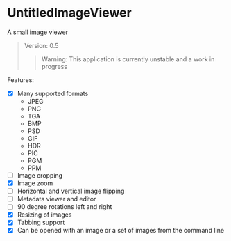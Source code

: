 # UntitledImageViewer
A small image viewer

> Version: 0.5
>
>> Warning: This application is currently unstable and a work in progress

Features:
- [x] Many supported formats
    - JPEG
    - PNG
    - TGA
    - BMP
    - PSD
    - GIF
    - HDR
    - PIC
    - PGM
    - PPM
- [ ] Image cropping
- [x] Image zoom
- [ ] Horizontal and vertical image flipping
- [ ] Metadata viewer and editor
- [ ] 90 degree rotations left and right
- [x] Resizing of images
- [x] Tabbing support
- [x] Can be opened with an image or a set of images from the command line